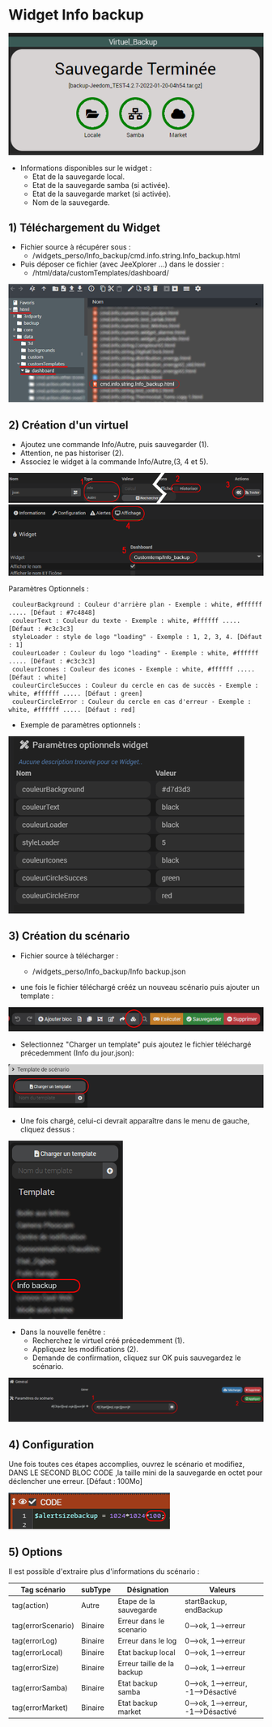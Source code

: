 # Widget Info backup

![](doc/images/widget.png)

- Informations disponibles sur le widget :
  - Etat de la sauvegarde local.
  - Etat de la sauvegarde samba (si activée).
  - Etat de la sauvegarde market (si activée).
  - Nom de la sauvegarde.

## 1) Téléchargement du Widget
- Fichier source à récupérer sous :
  - /widgets_perso/Info_backup/cmd.info.string.Info_backup.html
- Puis déposer ce fichier (avec JeeXplorer ...) dans le dossier :
  - /html/data/customTemplates/dashboard/
 
 ![](doc/images/capture1.png)

## 2) Création d'un virtuel
- Ajoutez une commande Info/Autre, puis sauvegarder (1).
- Attention, ne pas historiser (2).
- Associez le widget à la commande Info/Autre,(3, 4 et 5).

![](doc/images/installation_virtuel2.png)
![](doc/images/installation_virtuel3.png)


Paramètres Optionnels :


     couleurBackground : Couleur d'arrière plan - Exemple : white, #ffffff ..... [Défaut : #7c4848]
     couleurText : Couleur du texte - Exemple : white, #ffffff ..... [Défaut : #c3c3c3]
     styleLoader : style de logo "loading" - Exemple : 1, 2, 3, 4. [Défaut : 1]
     couleurLoader : Couleur du logo "loading" - Exemple : white, #ffffff ..... [Défaut : #c3c3c3]
     couleurIcones : Couleur des icones - Exemple : white, #ffffff ..... [Défaut : white]
     couleurCircleSucces : Couleur du cercle en cas de succès - Exemple : white, #ffffff ..... [Défaut : green]
     couleurCircleError : Couleur du cercle en cas d'erreur - Exemple : white, #ffffff ..... [Défaut : red]
	 
- Exemple de paramètres optionnels :

![](doc/images/installation_virtuel1.png)

## 3) Création du scénario

- Fichier source à télécharger :
  - /widgets_perso/Info_backup/Info backup.json
  
- une fois le fichier téléchargé crééz un nouveau scénario puis ajouter un template :

![](doc/images/scenario1.png)

- Selectionnez "Charger un template" puis ajoutez le fichier téléchargé précedemment (Info du jour.json):

![](doc/images/scenario2.png)

- Une fois chargé, celui-ci devrait apparaître dans le menu de gauche, cliquez dessus :

![](doc/images/scenario3.png)
- Dans la nouvelle fenêtre :
  - Recherchez le virtuel créé précedemment (1).
  - Appliquez les modifications (2).
  - Demande de confirmation, cliquez sur OK puis sauvegardez le scénario.

![](doc/images/scenario4.png)

## 4) Configuration
Une fois toutes ces étapes accomplies, ouvrez le scénario et modifiez, DANS LE SECOND BLOC CODE ,la taille mini de la sauvegarde en octet pour déclencher une erreur. [Défaut : 100Mo]

![](doc/images/config1.png)

## 5) Options

Il est possible d'extraire plus d'informations du scénario :

| Tag scénario | subType | Désignation | Valeurs |
|---|---|---|---|
| tag(action) | Autre| Etape de la sauvegarde| startBackup, endBackup |
| tag(errorScenario) | Binaire | Erreur dans le scenario | 0-->ok, 1-->erreur |
| tag(errorLog) | Binaire | Erreur dans le log | 0-->ok, 1-->erreur |
| tag(errorLocal) | Binaire | Etat backup local | 0-->ok, 1-->erreur |
| tag(errorSize) | Binaire | Erreur taille de la backup | 0-->ok, 1-->erreur |
| tag(errorSamba) | Binaire | Etat backup samba | 0-->ok, 1-->erreur, -1-->Désactivé |
| tag(errorMarket) | Binaire | Etat backup market | 0-->ok, 1-->erreur, -1-->Désactivé |


